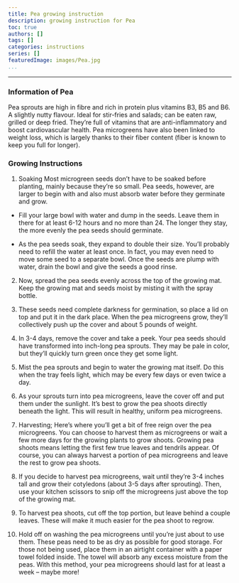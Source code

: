 ```yaml
---
title: Pea growing instruction
description: growing instruction for Pea
toc: true
authors: []
tags: []
categories: instructions
series: []
featuredImage: images/Pea.jpg
...
```

---

### Information of Pea

Pea sprouts are high in fibre and rich in protein plus vitamins B3, B5 and B6. A slightly nutty flavour. Ideal for stir-fries and salads; can be eaten raw, grilled or deep fried. They’re full of vitamins that are anti-inflammatory and boost cardiovascular health. Pea microgreens have also been linked to weight loss, which is largely thanks to their fiber content (fiber is known to keep you full for longer).


### Growing Instructions

1. Soaking
Most microgreen seeds don’t have to be soaked before planting, mainly because they’re so small. Pea seeds, however, are larger to begin with and also must absorb water before they germinate and grow.

* Fill your large bowl with water and dump in the seeds. Leave them in there for at least 6-12 hours and no more than 24. The longer they stay, the more evenly the pea seeds should germinate.

* As the pea seeds soak, they expand to double their size. You’ll probably need to refill the water at least once. In fact, you may even need to move some seed to a separate bowl. Once the seeds are plump with water, drain the bowl and give the seeds a good rinse. 

2. Now, spread the pea seeds evenly across the top of the growing mat. Keep the growing mat and seeds moist by misting it with the spray bottle.

3. These seeds need complete darkness for germination, so place a lid on top and put it in the dark place. When the pea microgreens grow, they’ll collectively push up the cover and about 5 pounds of weight. 

4. In 3-4 days, remove the cover and take a peek. Your pea seeds should have transformed into inch-long pea sprouts. They may be pale in color, but they’ll quickly turn green once they get some light.

5. Mist the pea sprouts and begin to water the growing mat itself. Do this when the tray feels light, which may be every few days or even twice a day.

6. As your sprouts turn into pea microgreens, leave the cover off and put them under the sunlight. It’s best to grow the pea shoots directly beneath the light. This will result in healthy, uniform pea microgreens.

7. Harvesting; Here’s where you’ll get a bit of free reign over the pea microgreens. You can choose to harvest them as microgreens or wait a few more days for the growing plants to grow shoots. Growing pea shoots means letting the first few true leaves and tendrils appear. Of course, you can always harvest a portion of pea microgreens and leave the rest to grow pea shoots.

8. If you decide to harvest pea microgreens, wait until they’re 3-4 inches tall and grow their cotyledons (about 3-5 days after sprouting). Then, use your kitchen scissors to snip off the microgreens just above the top of the growing mat. 

9. To harvest pea shoots, cut off the top portion, but leave behind a couple leaves. These will make it much easier for the pea shoot to regrow.

10. Hold off on washing the pea microgreens until you’re just about to use them. These peas need to be as dry as possible for good storage. For those not being used, place them in an airtight container with a paper towel folded inside. The towel will absorb any excess moisture from the peas. With this method, your pea microgreens should last for at least a week – maybe more!
